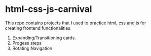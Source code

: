 # html-css-js-carnival
This repo contains projects that I used to practice html, css and js for creating frontend functionalities. 

1. Expanding/Transitioning cards.
2. Progess steps
3. Rotating Navigation
